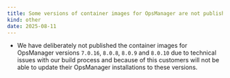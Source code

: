 ```yaml
---
title: Some versions of container images for OpsManager are not published
kind: other
date: 2025-08-11
---
```


* We have deliberately not published the container images for OpsManager versions `7.0.16`, `8.0.8`, `8.0.9` and `8.0.10` due to technical issues with our build process and because of this customers will not be able to update their OpsManager installations to these versions.
